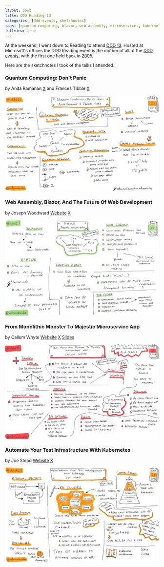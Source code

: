 ```yaml
---
layout: post
title: DDD Reading 13
categories: [ddd-events, sketchnotes]
tags: [quantum-computing, blazor, web-assembly, microservices, kubernetes, automation]
fullview: true
---
```


At the weekend, I went down to Reading to attend [DDD 13](https://www.developerdeveloperdeveloper.com). Hosted at Microsoft's offices the DDD Reading event is the mother of all of the [DDD events](ddd.html), with the first one held back in [2005](ddd-grouped.html#ddd-reading--).

Here are the sketchnotes I took of the talks I attended.

### Quantum Computing: Don't Panic
by Anita Ramanan
<i class="fa fa-x-twitter fa-lg"></i> [X](https://x.com/whywontitbuild)
and Frances Tibble
<i class="fa fa-x-twitter fa-lg"></i> [X](https://x.com/frances_tibble)

[![Quantum Computing: Don't Panic by Anita Ramanan and Frances Tibble][1]][1]

### Web Assembly, Blazor, And The Future Of Web Development
by Joseph Woodward
<i class="fa fa-globe fa-lg"></i> [Website](http://josephwoodward.co.uk)
<i class="fa fa-x-twitter fa-lg"></i> [X](https://x.com/joe_mighty)

[![Web Assembly, Blazor, And The Future Of Web Development by Joseph Woodward][2]][2]

### From Monolithic Monster To Majestic Microservice App
by Callum Whyte
<i class="fa fa-globe fa-lg"></i> [Website](http://callumwhyte.com)
<i class="fa fa-x-twitter fa-lg"></i> [X](https://x.com/callumbwhyte)
<i class="fa fa-slideshare fa-lg"></i> [Slides](https://docs.google.com/presentation/d/1yljbuxuKmrmVu1E-keyMi8IWEsO37iqb4tW7p7SVpFI/edit)

[![From Monolithic Monster To Majestic Microservice App by Callum Whyte][3]][3]

### Automate Your Test Infrastructure With Kubernetes
by Joe Stead
<i class="fa fa-globe fa-lg"></i> [Website](https://joestead.codes)
<i class="fa fa-x-twitter fa-lg"></i> [X](https://x.com/Joe_Stead)

[![Automate Your Test Infrastructure With Kubernetes by Joe Stead][4]][4]

  [1]: /assets/media/images/2018/06/quantum-computing-dont-panic-anita-ramanan-frances-tibble.jpg#img-sketchnote
  [2]: /assets/media/images/2018/06/web-assembly-blazor-and-the-future-of-web-development-joseph-woodward.jpg#img-sketchnote
  [3]: /assets/media/images/2018/06/from-monolithic-monster-to-majestic-microservice-app-callum-whyte.jpg#img-sketchnote
  [4]: /assets/media/images/2018/06/automate-your-test-infrastructure-with-kubernetes-joe-stead.jpg#img-sketchnote
  